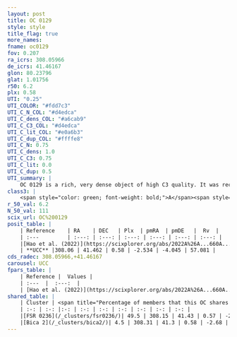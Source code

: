 ```yaml
---
layout: post
title: OC 0129
style: style
title_flag: true
more_names: 
fname: oc0129
fov: 0.207
ra_icrs: 308.05966
de_icrs: 41.46167
glon: 80.23796
glat: 1.01756
r50: 6.2
plx: 0.58
UTI: "0.25"
UTI_COLOR: "#fdd7c3"
UTI_C_N_COL: "#d4edca"
UTI_C_dens_COL: "#a6cab9"
UTI_C_C3_COL: "#d4edca"
UTI_C_lit_COL: "#e0a6b3"
UTI_C_dup_COL: "#ffffe8"
UTI_C_N: 0.75
UTI_C_dens: 1.0
UTI_C_C3: 0.75
UTI_C_lit: 0.0
UTI_C_dup: 0.5
UTI_summary: |
    OC 0129 is a rich, very dense object of high C3 quality. It was recently reported in the literature.<br><br>This is likely a unique object, which shares a moderate percentage of members with at least one previously reported entry.
class3: |
    <span style="color: green; font-weight: bold;">A</span><span style="color: #FFC300; font-weight: bold;">B</span>
r_50_val: 6.2
N_50_val: 111
scix_url: OC%200129
posit_table: |
    | Reference    | RA    | DEC   | Plx  | pmRA  | pmDE   |  Rv  |
    | :---         | :---: | :---: | :---: | :---: | :---: | :---: |
    |[Hao et al. (2022)](https://scixplorer.org/abs/2022A%26A...660A...4H) | 307.969 | 41.512 | 0.58 | -2.554 | -4.036 | -- |
    | **UCC** |308.06 | 41.462 | 0.58 | -2.534 | -4.045 | 57.081 | 
cds_radec: 308.05966,+41.46167
carousel: UCC
fpars_table: |
    | Reference |  Values |
    | :---  |  :---:  |
    | [Hao et al. (2022)](https://scixplorer.org/abs/2022A%26A...660A...4H) | `AG=0.78, age=6.6, Z=0.016` |
shared_table: |
    | Cluster | <span title="Percentage of members that this OC shares with the ones listed">%</span>   | RA   | DEC   | Plx   | pmRA  | pmDE  | Rv | UTI |
    | :-: | :-: |:-: | :-: | :-: | :-: | :-: | :-: | :-: |
    |[FSR 0236](/_clusters/fsr0236/)| 49.5 | 308.15 | 41.43 | 0.57 | -2.41 | -4.11 | 55.7 |0.62 |
    |[Bica 2](/_clusters/bica2/)| 4.5 | 308.31 | 41.3 | 0.58 | -2.68 | -4.41 | -13.56 |0.81 |
---
```

